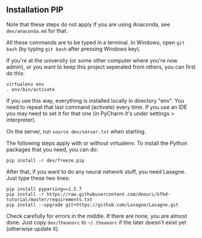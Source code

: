 
Installation PIP
-------------------------------

Note that these steps do not apply if you are using Anaconda, see `dev/anaconda.md` for that.

All these commands are to be typed in a terminal. In Windows, open `git bash` (by typing `git bash` after pressing Windows key).

If you're at the university (or some other computer where you're now admin), or you want to keep this project seperated from others, you can first do this:

    virtualenv env
    . env/bin/activate

If you use this way, everything is installed locally in directory "env". You need to repeat that last command (activate) every time. If you use an IDE you may need to set it for that one (in PyCharm it's under settings > interpreter).

On the server, run `source dev/server.txt` when starting.

The following steps apply with or without virtualenv. To install the Python packages that you need, you can do:

    pip install -r dev/freeze.pip

After that, if you want to do any neural network stuff, you need Lasagne. Just type these two lines:

	pip install pyparsing==1.5.7
    pip install -r https://raw.githubusercontent.com/dnouri/kfkd-tutorial/master/requirements.txt
    pip install --upgrade git+https://github.com/Lasagne/Lasagne.git

Check carefully for errors in the middle. If there are none, you are almost done. Just copy `dev/theanorc` to `~/.theanorc` if the later doesn't exist yet (otherwise update it).



